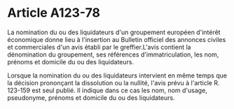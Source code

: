 # Article A123-78

La nomination du ou des liquidateurs d'un groupement européen d'intérêt économique donne lieu à l'insertion au Bulletin officiel des annonces civiles et commerciales d'un avis établi par le greffier.L'avis contient la dénomination du groupement, ses références d'immatriculation, les nom, prénoms et domicile du ou des liquidateurs.

Lorsque la nomination du ou des liquidateurs intervient en même temps que la décision prononçant la dissolution ou la nullité, l'avis prévu à l'article R. 123-159 est seul publié. Il indique dans ce cas les nom, nom d'usage, pseudonyme, prénoms et domicile du ou des liquidateurs.
